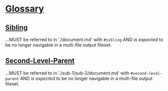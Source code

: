 # [Glossary](#glossary)

## [Sibling](#sibling)

...MUST be referred to in './document.md' with `#sibling`
AND *is expected* to be no longer navigable in a multi-file output fileset.

## [Second-Level-Parent](#second-level-parent)

...MUST be referred to in './sub-1/sub-2/document.md' with `#second-level-parent`
AND *is expected* to be no longer navigable in a multi-file output fileset.
